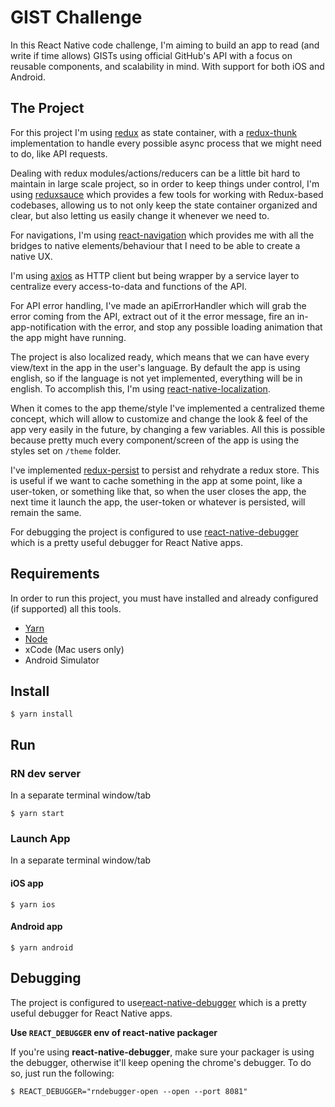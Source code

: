 
# GIST Challenge

In this React Native code challenge, I'm aiming to build an app to read (and write if time allows) GISTs using official GitHub's API with a focus on reusable components, and scalability in mind. With support for both iOS and Android.

## The Project

For this project I'm using [redux](https://github.com/reduxjs/redux) as state container, with a [redux-thunk](https://github.com/reduxjs/redux-thunk) implementation to handle every possible async process that we might need to do, like API requests.

Dealing with redux modules/actions/reducers can be a little bit hard to maintain in large scale project, so in order to keep things under control, I'm using [reduxsauce](https://github.com/infinitered/reduxsauce) which provides a few tools for working with Redux-based codebases, allowing us to not only keep the state container organized and clear, but also letting us easily change it whenever we need to.

For navigations, I'm using [react-navigation](https://reactnavigation.org/) which provides me with all the bridges to native elements/behaviour that I need to be able to create a native UX.

I'm using [axios](https://github.com/axios/axios) as HTTP client but being wrapper by a service layer to centralize every access-to-data and functions of the API.

For API error handling, I've made an apiErrorHandler which will grab the error coming from the API, extract out of it the error message, fire an in-app-notification with the error, and stop any possible loading animation that the app might have running.

The project is also localized ready, which means that we can have every view/text in the app in the user's language. By default the app is using english, so if the language is not yet implemented, everything will be in english. To accomplish this, I'm using [react-native-localization](https://github.com/stefalda/ReactNativeLocalization).

When it comes to the app theme/style I've implemented a centralized theme concept, which will allow to customize and change the look & feel of the app very easily in the future, by changing a few variables. All this is possible because pretty much every component/screen of the app is using the styles set on `/theme` folder.

I've implemented [redux-persist](https://github.com/rt2zz/redux-persist) to persist and rehydrate a redux store. This is useful if we want to cache something in the app at some point, like a user-token, or something like that, so when the user closes the app, the next time it launch the app, the user-token or whatever is persisted, will remain the same.

For debugging the project is configured to use [react-native-debugger](https://github.com/jhen0409/react-native-debugger) which is a pretty useful debugger for React Native apps.

## Requirements
In order to run this project, you must have installed and already configured (if supported) all this tools.

 - [Yarn](https://yarnpkg.com/lang/en/)
 - [Node](https://nodejs.org/en/)
 - xCode (Mac users only)
 - Android Simulator

## Install

```
$ yarn install
```


## Run

### RN dev server

In a separate terminal window/tab

```
$ yarn start
```

### Launch App

In a separate terminal window/tab



#### iOS app

```
$ yarn ios
```



#### Android app

```
$ yarn android
```


## Debugging

The project is configured to use[react-native-debugger](https://github.com/jhen0409/react-native-debugger) which is a pretty useful debugger for React Native apps.

**Use `REACT_DEBUGGER` env of react-native packager**

If you're using **react-native-debugger**, make sure your packager is using the debugger, otherwise it'll keep opening the chrome's debugger. To do so, just run the following:

```
$ REACT_DEBUGGER="rndebugger-open --open --port 8081"
```
